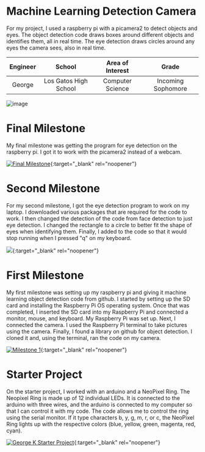 ﻿# Machine Learning Detection Camera
For my project, I used a raspberry pi with a picamera2 to detect objects and eyes. The object detection code draws boxes around different objects and identifies them, all in real time. The eye detection draws circles around any eyes the camera sees, also in real time. 

| **Engineer** | **School** | **Area of Interest** | **Grade** |
|:--:|:--:|:--:|:--:|
| George | Los Gatos High School | Computer Science | Incoming Sophomore

![image](https://user-images.githubusercontent.com/107579713/174339039-3c74fc92-e809-4c39-a8a3-21d61a538fcb.png)

  
# Final Milestone
My final milestone was getting the program for eye detection on the raspberry pi. I got it to work with the picamera2 instead of a webcam.  

[![Final Milestone](https://res.cloudinary.com/marcomontalbano/image/upload/v1612573869/video_to_markdown/images/youtube--F7M7imOVGug-c05b58ac6eb4c4700831b2b3070cd403.jpg )](https://www.youtube.com/watch?v=F7M7imOVGug&feature=emb_logo "Final Milestone"){:target="_blank" rel="noopener"}

# Second Milestone
For my second milestone, I got the eye detection program to work on my laptop. I downloaded various packages that are required for the code to work. I then changed the detection of the code from face detection to just eye detection. I changed the rectangle to a circle to better fit the shape of eyes when identifying them. Finally, I added to the code so that it would stop running when I pressed "q" on my keyboard.

[![](https://res.cloudinary.com/marcomontalbano/image/upload/v1655923419/video_to_markdown/images/youtube--WtUPKN5Uh3I-c05b58ac6eb4c4700831b2b3070cd403.jpg)](https://www.youtube.com/watch?v=WtUPKN5Uh3I ""){:target="_blank" rel="noopener"}
# First Milestone
  

My first milestone was setting up my raspberry pi and giving it machine learning object detection code from github. I started by setting up the SD card and installing the Raspberry Pi OS operating system. Once that was completed, I inserted the SD card into my Raspberry Pi and connected a monitor, mouse, and keyboard. My Raspberry Pi was set up. Next, I connected the camera. I used the Raspberry Pi terminal to take pictures using the camera. Finally, I found a library on github for object detection. I cloned it and, using the terminal, ran the code on my camera. 

[![Milestone 1](https://res.cloudinary.com/marcomontalbano/image/upload/v1655923371/video_to_markdown/images/youtube--2VjpJtcZLl0-c05b58ac6eb4c4700831b2b3070cd403.jpg)](https://www.youtube.com/watch?v=2VjpJtcZLl0 "Milestone 1"){:target="_blank" rel="noopener"}

# Starter Project
  

On the starter project, I worked with an arduino and a NeoPixel Ring. The Neopixel Ring is made up of 12 individual LEDs. It is connected to the arduino with three wires, and the arduino is connected to my computer so that I can control it with my code. The code allows me to control the ring using the serial monitor. If it type characters b, y, g, m, r, or c, the NeoPixel Ring lights up with the respective colors (blue, yellow, green, magenta, red, cyan). 


[![George K Starter Project](https://res.cloudinary.com/marcomontalbano/image/upload/v1655741724/video_to_markdown/images/youtube--NjxrbR2duPs-c05b58ac6eb4c4700831b2b3070cd403.jpg)](https://youtu.be/NjxrbR2duPs "George K Starter Project"){:target="_blank" rel="noopener"}
